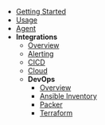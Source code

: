 - [Getting Started](../../get-started/)
- [Usage](../../usage/)
- [Agent](../../agent/)
- **Integrations**
  - [Overview](../)
  - [Alerting](../alerting/)
  - [CICD](../cicd/)
  - [Cloud](../cloud/)
  - **DevOps**
    - [Overview](./#devops-integration)
    - [Ansible Inventory](./ansible#ansible)
    - [Packer](./packer#mondoo-packer-provisioner)
    - [Terraform](./terraform#mondoo-terraform-provisioner)